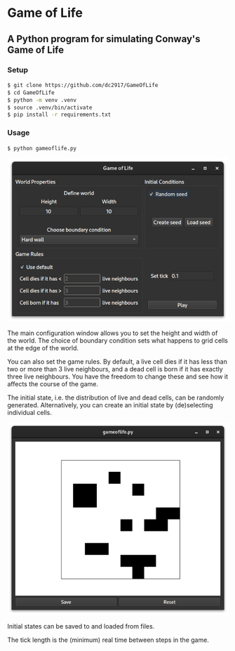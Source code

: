 # Game of Life

## A Python program for simulating Conway's Game of Life

### Setup
```bash
$ git clone https://github.com/dc2917/GameOfLife
$ cd GameOfLife
$ python -m venv .venv
$ source .venv/bin/activate
$ pip install -r requirements.txt
```

### Usage
```bash
$ python gameoflife.py
```

![Game of Life main configuration window](assets/config_window.png "Game of Life main configuration window")

The main configuration window allows you to set the height and width of the world. The choice of boundary condition sets what happens to grid cells at the edge of the world.

You can also set the game rules. By default, a live cell dies if it has less than two or more than 3 live neighbours, and a dead cell is born if it has exactly three live neighbours. You have the freedom to change these and see how it affects the course of the game.

The initial state, i.e. the distribution of live and dead cells, can be randomly generated. Alternatively, you can create an initial state by (de)selecting individual cells.

![Initial state creation window](assets/create_state_window.png "Game of Life initial state creation window")

Initial states can be saved to and loaded from files.

The tick length is the (minimum) real time between steps in the game.
